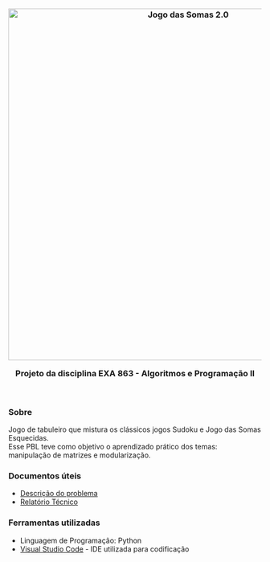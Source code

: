 <h3 align="center">
 <img src="https://github.com/user-attachments/assets/3f68dde3-33e6-4bc5-82a0-937b4c12d24f" alt="Jogo das Somas 2.0" width="700"></a>
 
 Projeto da disciplina EXA 863 - Algoritmos e Programação II
</h3>

<br>

### Sobre
Jogo de tabuleiro que mistura os clássicos jogos Sudoku e Jogo das Somas Esquecidas. <br>
Esse PBL teve como objetivo o aprendizado prático dos temas: manipulação de matrizes e modularização.

### Documentos úteis
- [Descrição do problema](/docs/Relatório-Técnico.pdf)
- [Relatório Técnico](/docs/Descrição-do-Problema.pdf)

### Ferramentas utilizadas
* Linguagem de Programação: Python
* [Visual Studio Code](https://code.visualstudio.com/) - IDE utilizada para codificação
